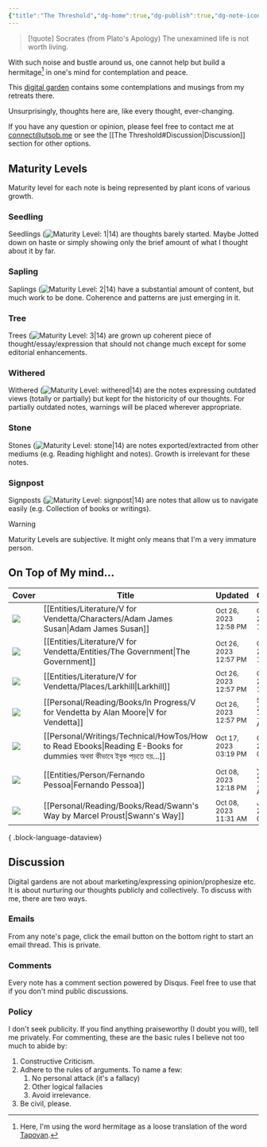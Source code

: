 ```yaml
---
{"title":"The Threshold","dg-home":true,"dg-publish":true,"dg-note-icon":"signpost","dg-pinned":true,"dg-hide-in-graph":true,"cssClasses":["cards","cards-cols-3","cards-cover","cards-cover-no-border","cards-title-hide-icons"],"dg-metatags":{"description":"Utsob's Digital Garden","og:description":"Utsob's Digital Garden"},"created":"2023-01-02T21:30:15+06:00","updated":"2023-06-25T16:59:25+06:00","permalink":"/the-threshold/","metatags":{"description":"Utsob's Digital Garden","og:description":"Utsob's Digital Garden"},"hideInGraph":true,"pinned":true,"contentClasses":"cards cards-cols-3 cards-cover cards-cover-no-border cards-title-hide-icons","tags":["gardenEntry"],"dgPassFrontmatter":true,"noteIcon":"signpost"}
---
```


> [!quote] Socrates (from Plato's Apology)
> The unexamined life is not worth living.

With such noise and bustle around us, one cannot help but build a hermitage[^1] in one's mind for contemplation and peace.

This [digital garden](https://cagrimmett.com/notes/2020/11/08/what-are-digital-gardens/) contains some contemplations and musings from my retreats there.

Unsurprisingly, thoughts here are, like every thought, ever-changing.

If you have any question or opinion, please feel free to contact me at [connect@utsob.me](mailto:connect@utsob.me) or see the [[The Threshold#Discussion\|Discussion]] section for other options.

## Maturity Levels
Maturity level for each note is being represented by plant icons of various growth.

### Seedling
Seedlings (![Maturity Level: 1|14](https://hermitage.utsob.me/img/tree-1.svg)) are thoughts barely started. Maybe Jotted down on haste or simply showing only the brief amount of what I thought about it by far.

### Sapling
Saplings (![Maturity Level: 2|14](https://hermitage.utsob.me/img/tree-2.svg)) have a substantial amount of content, but much work to be done. Coherence and patterns are just emerging in it.

### Tree
Trees (![Maturity Level: 3|14](https://hermitage.utsob.me/img/tree-3.svg)) are grown up coherent piece of thought/essay/expression that should not change much except for some editorial enhancements.

### Withered
Withered (![Maturity Level: withered|14](https://hermitage.utsob.me/img/withered.svg)) are the notes expressing outdated views (totally or partially) but kept for the historicity of our thoughts. For partially outdated notes, warnings will be placed wherever appropriate.

### Stone
Stones (![Maturity Level: stone|14](https://hermitage.utsob.me/img/stone.svg)) are notes exported/extracted from other mediums (e.g. Reading highlight and notes). Growth is irrelevant for these notes.

### Signpost
Signposts (![Maturity Level: signpost|14](https://hermitage.utsob.me/img/signpost.svg)) are notes that allow us to navigate easily (e.g. Collection of books or writings).

> [!Warning] 
> Maturity Levels are subjective. It might only means that I'm a very immature person.


## On Top of My mind…
| Cover                                                        | Title                                                                                                                   | Updated                                                              | Created                                                             | Tags                   | Inset                                                                                                                                 |
| ------------------------------------------------------------ | ----------------------------------------------------------------------------------------------------------------------- | -------------------------------------------------------------------- | ------------------------------------------------------------------- | ---------------------- | ------------------------------------------------------------------------------------------------------------------------------------- |
| <img src='https://hermitage.utsob.me/img/1-cover-card.jpg'/> | [[Entities/Literature/V for Vendetta/Characters/Adam James Susan\|Adam James Susan]]                                 | <i icon-name=calendar-clock></i><small>Oct 26, 2023 12:58 PM</small> | <i icon-name=calendar-plus></i><small>Oct 26, 2023 12:29 PM</small> | #VforVendetta          | <img class=inset-cover src=''/>                                                                                                       |
| <img src='https://hermitage.utsob.me/img/1-cover-card.jpg'/> | [[Entities/Literature/V for Vendetta/Entities/The Government\|The Government]]                                       | <i icon-name=calendar-clock></i><small>Oct 26, 2023 12:57 PM</small> | <i icon-name=calendar-plus></i><small>Oct 26, 2023 12:02 PM</small> | #VforVendetta          | <img class=inset-cover src=''/>                                                                                                       |
| <img src='https://hermitage.utsob.me/img/1-cover-card.jpg'/> | [[Entities/Literature/V for Vendetta/Places/Larkhill\|Larkhill]]                                                     | <i icon-name=calendar-clock></i><small>Oct 26, 2023 12:57 PM</small> | <i icon-name=calendar-plus></i><small>Oct 26, 2023 12:51 PM</small> | #VforVendetta          | <img class=inset-cover src=''/>                                                                                                       |
| <img src='https://hermitage.utsob.me/img/1-cover-card.jpg'/> | [[Personal/Reading/Books/In Progress/V for Vendetta by Alan Moore\|V for Vendetta]]                                  | <i icon-name=calendar-clock></i><small>Oct 26, 2023 12:57 PM</small> | <i icon-name=calendar-plus></i><small>Sep 30, 2017 12:00 AM</small> | #bestreads             | <img class=inset-cover src=''/>                                                                                                       |
| <img src='https://hermitage.utsob.me/img/2-cover-card.jpg'/> | [[Personal/Writings/Technical/HowTos/How to Read Ebooks\|Reading E-Books for dummies অথবা কীভাবে ইবুক পড়তে হয়...]] | <i icon-name=calendar-clock></i><small>Oct 17, 2023 03:19 PM</small> | <i icon-name=calendar-plus></i><small>Oct 17, 2023 02:41 PM</small> | #how-to #reading       | <img class=inset-cover src=''/>                                                                                                       |
| <img src='https://hermitage.utsob.me/img/2-cover-card.jpg'/> | [[Entities/Person/Fernando Pessoa\|Fernando Pessoa]]                                                                 | <i icon-name=calendar-clock></i><small>Oct 08, 2023 12:18 PM</small> | <i icon-name=calendar-plus></i><small>Jan 15, 2023 11:36 AM</small> | #person #person/writer | <img class=inset-cover src=''/>                                                                                                       |
| <img src='https://hermitage.utsob.me/img/1-cover-card.jpg'/> | [[Personal/Reading/Books/Read/Swann's Way by Marcel Proust\|Swann's Way]]                                            | <i icon-name=calendar-clock></i><small>Oct 08, 2023 11:31 AM</small> | <i icon-name=calendar-plus></i><small>Jul 01, 2023 05:49 PM</small> | #book #Fiction         | <img class=inset-cover src='https://books.google.com/books/content?id=-5yMEAAAQBAJ&printsec=frontcover&img=1&zoom=1&source=gbs_api'/> |

{ .block-language-dataview}
## Discussion
Digital gardens are not about marketing/expressing opinion/prophesize etc. It is about nurturing our thoughts publicly and collectively. To discuss with me, there are two ways.

### Emails
From any note's page, click the email button on the bottom right to start an email thread. This is private.

### Comments
Every note has a comment section powered by Disqus. Feel free to use that if you don't mind public discussions.

### Policy
I don't seek publicity. If you find anything praiseworthy (I doubt you will), tell me privately. For commenting, these are the basic rules I believe not too much to abide by:
1. Constructive Criticism.
2. Adhere to the rules of arguments. To name a few:
    1. No personal attack (it's a fallacy)
    2. Other logical fallacies
    3. Avoid irrelevance.
3. Be civil, please.

[^1]: Here, I'm using the word hermitage as a loose translation of the word [Tapovan](https://en.wikipedia.org/wiki/Tapovan).